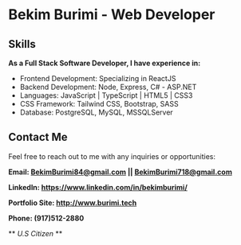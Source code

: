 # Bekim Burimi - Web Developer

## Skills
**As a Full Stack Software Developer, I have experience in:**

* Frontend Development: Specializing in ReactJS
* Backend Development: Node, Express, C# - ASP.NET
* Languages: JavaScript | TypeScript | HTML5 | CSS3
* CSS Framework: Tailwind CSS, Bootstrap, SASS
* Database: PostgreSQL, MySQL, MSSQLServer

## Contact Me

Feel free to reach out to me with any inquiries or opportunities:

**Email: BekimBurimi84@gmail.com || BekimBurimi718@gmail.com**

**LinkedIn: https://www.linkedin.com/in/bekimburimi/**

**Portfolio Site: http://www.burimi.tech**

**Phone: (917)512-2880**

** *U.S Citizen* **
